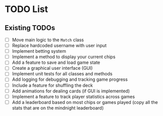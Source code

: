 # TODO List

## Existing TODOs

- [ ] Move main logic to the `Match` class
- [ ] Replace hardcoded username with user input
- [ ] Implement betting system
- [ ] Implement a method to display your current chips
- [ ] Add a feature to save and load game state
- [ ] Create a graphical user interface (GUI)
- [ ] Implement unit tests for all classes and methods
- [ ] Add logging for debugging and tracking game progress
- [ ] Include a feature for shuffling the deck
- [ ] Add animations for dealing cards (if GUI is implemented)
- [ ] Implement a feature to track player statistics across games
- [ ] Add a leaderboard based on most chips or games played (copy all the stats that are on the mindnight leaderboard)
